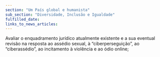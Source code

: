 ```yaml
---
section: "Um País global e humanista"
sub_section: "Diversidade, Inclusão e Igualdade"
fulfilled_date:
links_to_news_articles:
---
```


Avaliar o enquadramento jurídico atualmente existente e a sua eventual revisão na resposta ao assédio sexual, à “ciberperseguição”, ao “ciberassédio”, ao incitamento à violência e ao ódio online;